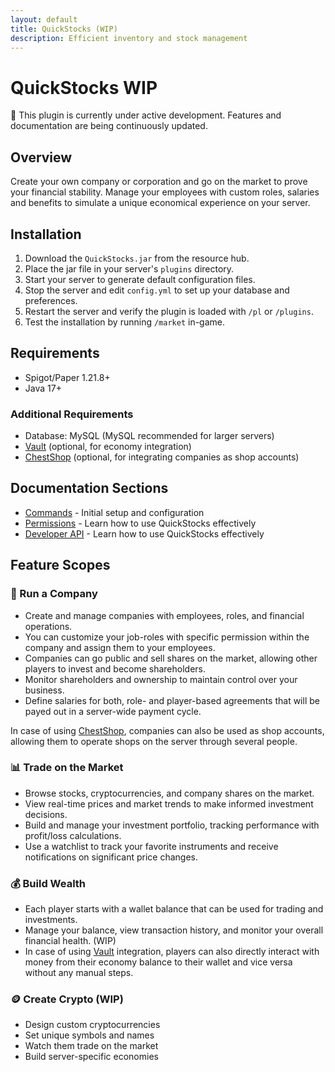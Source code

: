```yaml
---
layout: default
title: QuickStocks (WIP)
description: Efficient inventory and stock management
---
```


# QuickStocks <span class="wip-badge">WIP</span>
🚧 This plugin is currently under active development. Features and documentation are being continuously updated.


## Overview
Create your own company or corporation and go on the market to prove your financial stability. Manage your employees with custom roles, salaries and benefits to simulate a unique economical experience on your server.<br>

## Installation
1. Download the `QuickStocks.jar` from the resource hub.
2. Place the jar file in your server's `plugins` directory.
3. Start your server to generate default configuration files.
4. Stop the server and edit `config.yml` to set up your database and preferences.
5. Restart the server and verify the plugin is loaded with `/pl` or `/plugins`.
6. Test the installation by running `/market` in-game.

## Requirements
- Spigot/Paper 1.21.8+
- Java 17+
### Additional Requirements
- Database: MySQL (MySQL recommended for larger servers)
- [Vault](https://github.com/milkbowl/Vault) (optional, for economy integration)
- [ChestShop](https://modrinth.com/plugin/chestshop) (optional, for integrating companies as shop accounts)

## Documentation Sections

- [Commands](setup/) - Initial setup and configuration
- [Permissions](usage/) - Learn how to use QuickStocks effectively
- [Developer API](usage/) - Learn how to use QuickStocks effectively

## Feature Scopes
### 🏢 Run a Company
- Create and manage companies with employees, roles, and financial operations. 
- You can customize your job-roles with specific permission within the company and assign them to your employees. 
- Companies can go public and sell shares on the market, allowing other players to invest and become shareholders. 
- Monitor shareholders and ownership to maintain control over your business. 
- Define salaries for both, role- and player-based agreements that will be payed out in a server-wide payment cycle.

In case of using [ChestShop](https://modrinth.com/plugin/chestshop), companies can also be used as shop accounts, allowing them to operate shops on the server through several people.
### 📊 Trade on the Market
- Browse stocks, cryptocurrencies, and company shares on the market.
- View real-time prices and market trends to make informed investment decisions.
- Build and manage your investment portfolio, tracking performance with profit/loss calculations.
- Use a watchlist to track your favorite instruments and receive notifications on significant price changes.

### 💰 Build Wealth
- Each player starts with a wallet balance that can be used for trading and investments.
- Manage your balance, view transaction history, and monitor your overall financial health. (WIP)
- In case of using [Vault](https://github.com/milkbowl/Vault) integration, players can also directly interact with money from their economy balance to their wallet and vice versa without any manual steps.

### 🪙 Create Crypto (WIP)
- Design custom cryptocurrencies
- Set unique symbols and names
- Watch them trade on the market
- Build server-specific economies